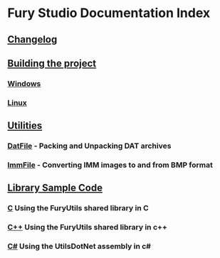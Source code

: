 # Fury Studio Documentation Index

## [Changelog](changelog.md)

## [Building the project](build/index.md)

### [Windows](build/windows.md)

### [Linux](build/linux.md)

## [Utilities](utilities.index.md)

### [DatFile](utilities/datfile.md) - Packing and Unpacking DAT archives

### [ImmFile](utilities/immfile.md) - Converting IMM images to and from BMP format

## [Library Sample Code](samples/index.md)

### [C](samples/c_samples.md) Using the FuryUtils shared library in C

### [C++](samples/cpp_samples.md) Using the FuryUtils shared library in c++

### [C#](samples/cs_samples.md) Using the UtilsDotNet assembly in c#
